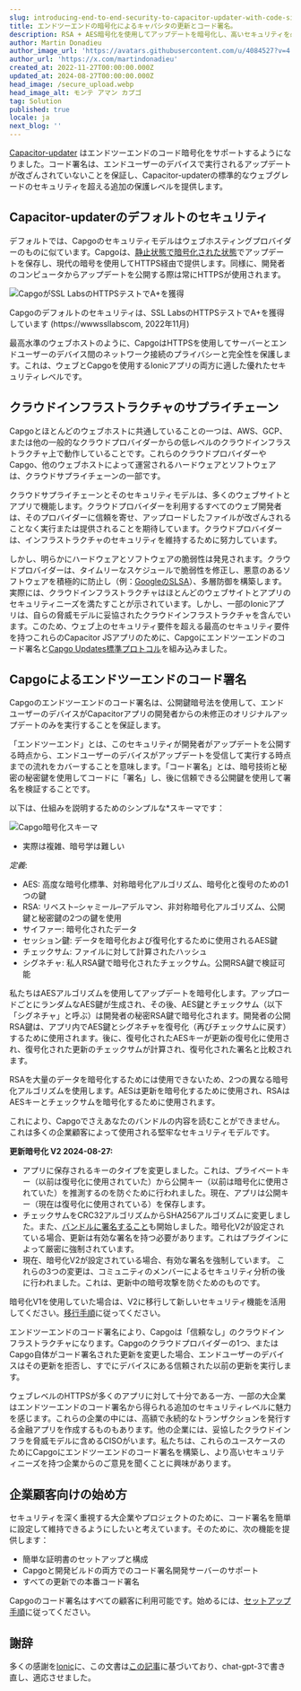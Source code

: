 ```yaml
---
slug: introducing-end-to-end-security-to-capacitor-updater-with-code-signing
title: エンドツーエンドの暗号化によるキャパシタの更新とコード署名。
description: RSA + AES暗号化を使用してアップデートを暗号化し、高いセキュリティを必要とする企業やアプリケーション向けに開発されました。
author: Martin Donadieu
author_image_url: 'https://avatars.githubusercontent.com/u/4084527?v=4'
author_url: 'https://x.com/martindonadieu'
created_at: 2022-11-27T00:00:00.000Z
updated_at: 2024-08-27T00:00:00.000Z
head_image: /secure_upload.webp
head_image_alt: モンテ アマン カプゴ
tag: Solution
published: true
locale: ja
next_blog: ''
---
```


[Capacitor-updater](https://githubcom/Cap-go/capacitor-updater/) はエンドツーエンドのコード暗号化をサポートするようになりました。コード署名は、エンドユーザーのデバイスで実行されるアップデートが改ざんされていないことを保証し、Capacitor-updaterの標準的なウェブグレードのセキュリティを超える追加の保護レベルを提供します。

## Capacitor-updaterのデフォルトのセキュリティ

デフォルトでは、Capgoのセキュリティモデルはウェブホスティングプロバイダーのものに似ています。Capgoは、[静止状態で暗号化された状態](https://cloudgooglecom/docs/security/encryption/default-encryption/)でアップデートを保存し、現代の暗号を使用してHTTPS経由で提供します。同様に、開発者のコンピュータからアップデートを公開する際は常にHTTPSが使用されます。

![CapgoがSSL LabsのHTTPSテストでA+を獲得](/ssllabs_reportwebp)

Capgoのデフォルトのセキュリティは、SSL LabsのHTTPSテストでA+を獲得しています (https://wwwssllabscom, 2022年11月)

最高水準のウェブホストのように、CapgoはHTTPSを使用してサーバーとエンドユーザーのデバイス間のネットワーク接続のプライバシーと完全性を保護します。これは、ウェブとCapgoを使用するIonicアプリの両方に適した優れたセキュリティレベルです。

## クラウドインフラストラクチャのサプライチェーン

Capgoとほとんどのウェブホストに共通していることの一つは、AWS、GCP、または他の一般的なクラウドプロバイダーからの低レベルのクラウドインフラストラクチャ上で動作していることです。これらのクラウドプロバイダーやCapgo、他のウェブホストによって運営されるハードウェアとソフトウェアは、クラウドサプライチェーンの一部です。

クラウドサプライチェーンとそのセキュリティモデルは、多くのウェブサイトとアプリで機能します。クラウドプロバイダーを利用するすべてのウェブ開発者は、そのプロバイダーに信頼を寄せ、アップロードしたファイルが改ざんされることなく実行または提供されることを期待しています。クラウドプロバイダーは、インフラストラクチャのセキュリティを維持するために努力しています。

しかし、明らかにハードウェアとソフトウェアの脆弱性は発見されます。クラウドプロバイダーは、タイムリーなスケジュールで脆弱性を修正し、悪意のあるソフトウェアを積極的に防止し（例：[GoogleのSLSA](https://securitygoogleblogcom/2021/06/introducing-slsa-end-to-end-frameworkhtml/)）、多層防御を構築します。実際には、クラウドインフラストラクチャはほとんどのウェブサイトとアプリのセキュリティニーズを満たすことが示されています。しかし、一部のIonicアプリは、自らの脅威モデルに妥協されたクラウドインフラストラクチャを含んでいます。このため、ウェブ上のセキュリティ要件を超える最高のセキュリティ要件を持つこれらのCapacitor JSアプリのために、Capgoにエンドツーエンドのコード署名と[Capgo Updates標準プロトコル](/docs/self-hosted/auto-update/update-endpoint/)を組み込みました。

## Capgoによるエンドツーエンドのコード署名

Capgoのエンドツーエンドのコード署名は、公開鍵暗号法を使用して、エンドユーザーのデバイスがCapacitorアプリの開発者からの未修正のオリジナルアップデートのみを実行することを保証します。

「エンドツーエンド」とは、このセキュリティが開発者がアップデートを公開する時点から、エンドユーザーのデバイスがアップデートを受信して実行する時点までの流れをカバーすることを意味します。「コード署名」とは、暗号技術と秘密の秘密鍵を使用してコードに「署名」し、後に信頼できる公開鍵を使用して署名を検証することです。

以下は、仕組みを説明するためのシンプルな*スキーマです：

![Capgo暗号化スキーマ](/encryption_flowwebp)

* 実際は複雑、暗号学は難しい

*定義*:
- AES: 高度な暗号化標準、対称暗号化アルゴリズム、暗号化と復号のための1つの鍵
- RSA: リベスト–シャミール–アデルマン、非対称暗号化アルゴリズム、公開鍵と秘密鍵の2つの鍵を使用
- サイファー: 暗号化されたデータ
- セッション鍵: データを暗号化および復号化するために使用されるAES鍵
- チェックサム: ファイルに対して計算されたハッシュ
- シグネチャ: 私人RSA鍵で暗号化されたチェックサム。公開RSA鍵で検証可能

私たちはAESアルゴリズムを使用してアップデートを暗号化します。アップロードごとにランダムなAES鍵が生成され、その後、AES鍵とチェックサム（以下「シグネチャ」と呼ぶ）は開発者の秘密RSA鍵で暗号化されます。開発者の公開RSA鍵は、アプリ内でAES鍵とシグネチャを復号化（再びチェックサムに戻す）するために使用されます。後に、復号化されたAESキーが更新の復号化に使用され、復号化された更新のチェックサムが計算され、復号化された署名と比較されます。

RSAを大量のデータを暗号化するためには使用できないため、2つの異なる暗号化アルゴリズムを使用します。AESは更新を暗号化するために使用され、RSAはAESキーとチェックサムを暗号化するために使用されます。

これにより、Capgoでさえあなたのバンドルの内容を読むことができません。これは多くの企業顧客によって使用される堅牢なセキュリティモデルです。

**更新暗号化 V2 2024-08-27:**
- アプリに保存されるキーのタイプを変更しました。これは、プライベートキー（以前は復号化に使用されていた）から公開キー（以前は暗号化に使用されていた）を推測するのを防ぐために行われました。現在、アプリは公開キー（現在は復号化に使用されている）を保存します。
- チェックサムをCRC32アルゴリズムからSHA256アルゴリズムに変更しました。また、[バンドルに署名すること](https://enwikipediaorg/wiki/RSA_(cryptosystem)#Signing_messages)も開始しました。暗号化V2が設定されている場合、更新は有効な署名を持つ必要があります。これはプラグインによって厳密に強制されています。
- 現在、暗号化V2が設定されている場合、有効な署名を強制しています。
これらの3つの変更は、コミュニティのメンバーによるセキュリティ分析の後に行われました。これは、更新中の暗号攻撃を防ぐためのものです。

暗号化V1を使用していた場合は、V2に移行して新しいセキュリティ機能を活用してください。[移行手順](/docs/cli/migrations/encryption/)に従ってください。

エンドツーエンドのコード署名により、Capgoは「信頼なし」のクラウドインフラストラクチャになります。Capgoのクラウドプロバイダーの1つ、またはCapgo自体がコード署名された更新を変更した場合、エンドユーザーのデバイスはその更新を拒否し、すでにデバイスにある信頼された以前の更新を実行します。

ウェブレベルのHTTPSが多くのアプリに対して十分である一方、一部の大企業はエンドツーエンドのコード署名から得られる追加のセキュリティレベルに魅力を感じます。これらの企業の中には、高額で永続的なトランザクションを発行する金融アプリを作成するものもあります。他の企業には、妥協したクラウドインフラを脅威モデルに含めるCISOがいます。私たちは、これらのユースケースのためにCapgoにエンドツーエンドのコード署名を構築し、より高いセキュリティニーズを持つ企業からのご意見を聞くことに興味があります。

## 企業顧客向けの始め方

セキュリティを深く重視する大企業やプロジェクトのために、コード署名を簡単に設定して維持できるようにしたいと考えています。そのために、次の機能を提供します：

-   簡単な証明書のセットアップと構成
-   Capgoと開発ビルドの両方でのコード署名開発サーバーのサポート
-   すべての更新での本番コード署名

Capgoのコード署名はすべての顧客に利用可能です。始めるには、[セットアップ手順](/docs/cli/commands/#end-to-end-encryption-trustless)に従ってください。

## 謝辞

多くの感謝を[Ionic](https://ioniccom/)に、この文書は[この記事](https://ionicio/blog/introducing-the-ionic-end-to-end-testing-reference-example/)に基づいており、chat-gpt-3で書き直し、適応させました。